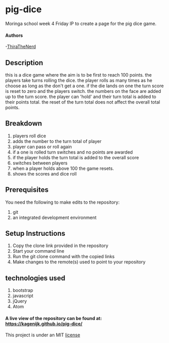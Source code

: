 # pig-dice
Moringa school week 4 Friday IP to create a page for the pig dice game.

#### Authors
-[ThiraTheNerd](https://github.com/ThiraTheNerd)
## Description
this is a dice game where the aim is to be first to reach 100 points. the players take turns rolling the dice. the player rolls as many times as he choose as long as the don't get a one. if the die lands on one the turn score is reset to zero and the players switch. the numbers on the face are added up to the turn score. the player can 'hold' and their turn total is added to their points total. the reset of the turn total does not affect the overall total points.

## Breakdown
1. players roll dice
2. adds the number to the turn total of player
3. player can pass or roll again
4. if a one is rolled turn switches and no points are awarded
5. if the player holds the turn total is added to the overall score
6. switches between players
7. when a player holds above 100 the game resets.
8. shows the scores and dice roll

## Prerequisites
  You need the following to make edits to the repository:
  1. git
  2. an integrated development environment


## Setup Instructions
  1. Copy the clone link provided in the repository
  2. Start your command line
  3. Run the git clone command with the copied links
  4. Make changes to the remote(s) used to point to your repository

## technologies used
1. bootstrap
2. javascript
3. jQuery
4. Atom


#### A live view of the repository can be found at: https://kagenijk.github.io/pig-dice/


This project is under an MIT [license](LICENSE) 
